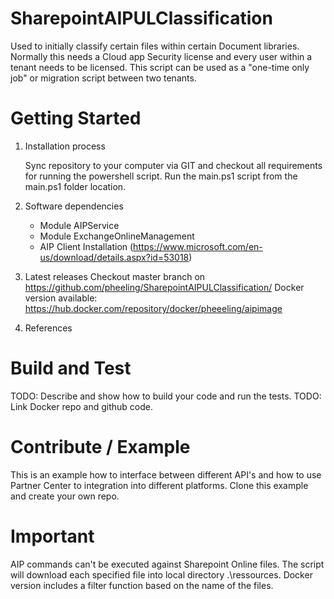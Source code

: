 # SharepointAIPULClassification
Used to initially classify certain files within certain Document libraries.
Normally this needs a Cloud app Security license and every user within a tenant needs to be licensed.
This script can be used as a "one-time only job" or migration script between two tenants.

# Getting Started
1.	Installation process

    Sync repository to your computer via GIT and checkout all requirements for running the powershell script.
    Run the main.ps1 script from the main.ps1 folder location.

2.	Software dependencies
    - Module AIPService
    - Module ExchangeOnlineManagement
    - AIP Client Installation (https://www.microsoft.com/en-us/download/details.aspx?id=53018)

3.	Latest releases
    Checkout master branch on https://github.com/pheeling/SharepointAIPULClassification/
    Docker version available:
    https://hub.docker.com/repository/docker/pheeeling/aipimage

4.	References

# Build and Test
TODO: Describe and show how to build your code and run the tests.
TODO: Link Docker repo and github code.

# Contribute / Example
This is an example how to interface between different API's and how to use Partner Center to integration into different platforms. Clone this example and create your own repo.

# Important
AIP commands can't be executed against Sharepoint Online files. The script will download each specified file into local directory .\ressources.
Docker version includes a filter function based on the name of the files.
